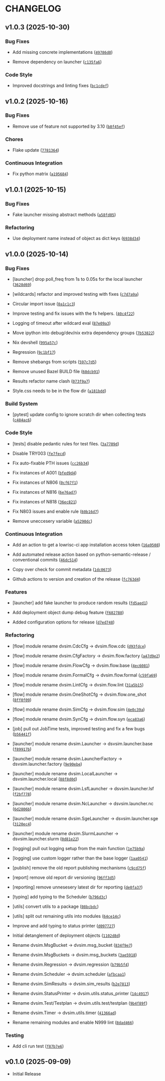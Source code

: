 # CHANGELOG

<!-- version list -->

## v1.0.3 (2025-10-30)

### Bug Fixes

- Add missing concrete implementations
  ([`49786d0`](https://github.com/lowRISC/dvsim/commit/49786d0005a35215059d540b7d9136ae9d8b1ad5))

- Remove dependency on launcher
  ([`c135fa6`](https://github.com/lowRISC/dvsim/commit/c135fa6562132cf3337a6abb17942ff361d8fe5b))

### Code Style

- Improved docstrings and linting fixes
  ([`bc1cdef`](https://github.com/lowRISC/dvsim/commit/bc1cdef82e8c8fde84ca9c10aba5731d108989d7))


## v1.0.2 (2025-10-16)

### Bug Fixes

- Remove use of feature not supported by 3.10
  ([`b8f45ef`](https://github.com/lowRISC/dvsim/commit/b8f45ef23040f961c391d94add0275b66a91b4cb))

### Chores

- Flake update
  ([`7781364`](https://github.com/lowRISC/dvsim/commit/7781364fab1980b1448b0d8a49c6b3244af9d10a))

### Continuous Integration

- Fix python matrix
  ([`a195684`](https://github.com/lowRISC/dvsim/commit/a195684ae8d2bd6733b0cad95f59e99d182b0257))


## v1.0.1 (2025-10-15)

### Bug Fixes

- Fake launcher missing abstract methods
  ([`a58fd05`](https://github.com/lowRISC/dvsim/commit/a58fd05402439a31b443fe6b8e51dc23500bc05f))

### Refactoring

- Use deployment name instead of object as dict keys
  ([`6938d34`](https://github.com/lowRISC/dvsim/commit/6938d343d9ef44cf23b333fdb066f39d6d34973c))


## v1.0.0 (2025-10-14)

### Bug Fixes

- [launcher] drop poll_freq from 1s to 0.05s for the local launcher
  ([`3628d69`](https://github.com/lowRISC/dvsim/commit/3628d693c6beba67246c754c23f1b17013afeba4))

- [wildcards] refactor and improved testing with fixes
  ([`c7d7a9a`](https://github.com/lowRISC/dvsim/commit/c7d7a9a2292b2d1d493bc9439da78f2a42590f2a))

- Circular import issue
  ([`0a1c1c3`](https://github.com/lowRISC/dvsim/commit/0a1c1c345f8b83af21b654b14d3a8abd3fdad8d4))

- Improve testing and fix issues with the fs helpers.
  ([`40c4f22`](https://github.com/lowRISC/dvsim/commit/40c4f2241a50dc7f063fa2e9991063d04556bcf0))

- Logging of timeout after wildcard eval
  ([`87e09a3`](https://github.com/lowRISC/dvsim/commit/87e09a3e579e117361f0128d97e361daa2e245ee))

- Move ipython into debug/dev/nix extra dependency groups
  ([`7b53822`](https://github.com/lowRISC/dvsim/commit/7b53822f0f6aa3c401074853ec8580044731ecfa))

- Nix devshell
  ([`995a57c`](https://github.com/lowRISC/dvsim/commit/995a57cbb08bd4308cd6c36df1af93069ec86aef))

- Regression
  ([`9c1bf17`](https://github.com/lowRISC/dvsim/commit/9c1bf174676d0beb7898b604a3fca939b1e4ae01))

- Remove shebangs from scripts
  ([`597c7d5`](https://github.com/lowRISC/dvsim/commit/597c7d584c7dcd29c4241978c9bf274babc3c71a))

- Remove unused Bazel BUILD file
  ([`60dcb91`](https://github.com/lowRISC/dvsim/commit/60dcb91c78b4ad69e3799e94e029c0b1d2ef69be))

- Results refactor name clash
  ([`073f9a7`](https://github.com/lowRISC/dvsim/commit/073f9a7a978b021e94a794a68bbe2d034f5985d7))

- Style.css needs to be in the flow dir
  ([`a181bdd`](https://github.com/lowRISC/dvsim/commit/a181bdde42bc7e39418dc5a4c0773bdf81f8db3e))

### Build System

- [pytest] update config to ignore scratch dir when collecting tests
  ([`c484ac6`](https://github.com/lowRISC/dvsim/commit/c484ac6b023eaea91723235060e0ae2e5a99e339))

### Code Style

- [tests] disable pedantic rules for test files.
  ([`3a7709d`](https://github.com/lowRISC/dvsim/commit/3a7709da9403eee1f50762579d8a0520d6cd91c4))

- Disable TRY003
  ([`fe7fecd`](https://github.com/lowRISC/dvsim/commit/fe7fecd7bd07ef61b5410ab1ca6a09fc65d46880))

- Fix auto-fixable PTH issues
  ([`cc26b34`](https://github.com/lowRISC/dvsim/commit/cc26b342c8fa8641a0b364424bf299d34290e619))

- Fix instances of A001
  ([`bfed9d4`](https://github.com/lowRISC/dvsim/commit/bfed9d4f5f3bb535d5713d16b2eb0542d2d3ead8))

- Fix instances of N806
  ([`0cf67f1`](https://github.com/lowRISC/dvsim/commit/0cf67f149199115c9cbd111db7c5846aa331a663))

- Fix instances of N816
  ([`6e76ad7`](https://github.com/lowRISC/dvsim/commit/6e76ad704d7aaf972b54696bd268057d1ef7c976))

- Fix instances of N818
  ([`36ec821`](https://github.com/lowRISC/dvsim/commit/36ec821104de32a895b819828dcfa15530e186ae))

- Fix N803 issues and enable rule
  ([`60b16d7`](https://github.com/lowRISC/dvsim/commit/60b16d7a5966f484e75536134ef5a45f04a5e9a4))

- Remove uneccesery variable
  ([`a5290dc`](https://github.com/lowRISC/dvsim/commit/a5290dcb13475cf1da232b0ff46f4d2884b9ec9b))

### Continuous Integration

- Add an action to get a lowrisc-ci app installation access token
  ([`16a9508`](https://github.com/lowRISC/dvsim/commit/16a9508ea6954d4f3634ba8587beafe85417caa1))

- Add automated release action based on python-semantic-release / conventional commits
  ([`46dc514`](https://github.com/lowRISC/dvsim/commit/46dc514e13c10137a4704929d794ba6281a233bf))

- Copy over check for commit metadata
  ([`1dc0673`](https://github.com/lowRISC/dvsim/commit/1dc067397713edcaa56097038f716ecea6462fd2))

- Github actions to version and creation of the release
  ([`fc763d4`](https://github.com/lowRISC/dvsim/commit/fc763d4f220a6d8ad2a290bcaa639672d9c2e0cb))

### Features

- [launcher] add fake launcher to produce random results
  ([`fd5aed1`](https://github.com/lowRISC/dvsim/commit/fd5aed144be4785b48e918823198c6d548a142a7))

- Add deployment object dump debug feature
  ([`f682788`](https://github.com/lowRISC/dvsim/commit/f68278806eb4d860c30723510feb842d8a2b0efd))

- Added configuration options for release
  ([`d7ed748`](https://github.com/lowRISC/dvsim/commit/d7ed74830c83c1acc25ca60eb43144ee1cb19c19))

### Refactoring

- [flow] module rename dvsim.CdcCfg -> dvsim.flow.cdc
  ([`d93fdce`](https://github.com/lowRISC/dvsim/commit/d93fdce5942c7c0d57c4c57f8daa5a2230c3d898))

- [flow] module rename dvsim.CfgFactory -> dvsim.flow.factory
  ([`a47d9e2`](https://github.com/lowRISC/dvsim/commit/a47d9e21ef906a21902f9071484f097a37081fe0))

- [flow] module rename dvsim.FlowCfg -> dvsim.flow.base
  ([`4ec6081`](https://github.com/lowRISC/dvsim/commit/4ec60819f789e65fec0a1bcb404a875b3169becc))

- [flow] module rename dvsim.FormalCfg -> dvsim.flow.formal
  ([`c59fa69`](https://github.com/lowRISC/dvsim/commit/c59fa69d24a3c58c27386c92965ac425a6400c6f))

- [flow] module rename dvsim.LintCfg -> dvsim.flow.lint
  ([`31a5b15`](https://github.com/lowRISC/dvsim/commit/31a5b1549413dba9769ba614218b29a0793e4fe0))

- [flow] module rename dvsim.OneShotCfg -> dvsim.flow.one_shot
  ([`8ff0f09`](https://github.com/lowRISC/dvsim/commit/8ff0f0900fc3b639eb6af821213c846ce92e2cb5))

- [flow] module rename dvsim.SimCfg -> dvsim.flow.sim
  ([`4e0c39a`](https://github.com/lowRISC/dvsim/commit/4e0c39ae9bb9569edcea6b5d3ad44953bae83845))

- [flow] module rename dvsim.SynCfg -> dvsim.flow.syn
  ([`eca83a6`](https://github.com/lowRISC/dvsim/commit/eca83a6ed0e0c1ac5c408b3954e64e1d2f002cb9))

- [job] pull out JobTime tests, improved testing and fix a few bugs
  ([`b56441f`](https://github.com/lowRISC/dvsim/commit/b56441f3fe38467bdee0880251c74e4a0047c572))

- [launcher] module rename dvsim.Launcher -> dsvsim.launcher.base
  ([`f89917b`](https://github.com/lowRISC/dvsim/commit/f89917be21157d4179de1c4d22083fcbcdfedad4))

- [launcher] module rename dvsim.LauncherFactory -> dsvsim.launcher.factory
  ([`9e90ebe`](https://github.com/lowRISC/dvsim/commit/9e90ebe16e7005d02a70f7ce6247df26cae7dea5))

- [launcher] module rename dvsim.LocalLauncher -> dsvsim.launcher.local
  ([`88f8d0d`](https://github.com/lowRISC/dvsim/commit/88f8d0d348be33d0a23ca6bf5df69e29cd44f9f1))

- [launcher] module rename dvsim.LsfLauncher -> dsvsim.launcher.lsf
  ([`f2bf778`](https://github.com/lowRISC/dvsim/commit/f2bf7783066ee78ef29a5dc9638af3a61cb0fd0f))

- [launcher] module rename dvsim.NcLauncher -> dsvsim.launcher.nc
  ([`6d2806b`](https://github.com/lowRISC/dvsim/commit/6d2806b8e423832f2276bc89dba7c62f6964b7ad))

- [launcher] module rename dvsim.SgeLauncher -> dsvsim.launcher.sge
  ([`3120ec4`](https://github.com/lowRISC/dvsim/commit/3120ec408c8269454722fc6ec12f07db110b8de9))

- [launcher] module rename dvsim.SlurmLauncher -> dsvsim.launcher.slurm
  ([`0d81e22`](https://github.com/lowRISC/dvsim/commit/0d81e229cdf983f2b24d3df235d39655782fb40c))

- [logging] pull out logging setup from the main function
  ([`1e75b9a`](https://github.com/lowRISC/dvsim/commit/1e75b9a9797d3053f3db0f8e5967f53f48b49360))

- [logging] use custom logger rather than the base logger
  ([`1aa0541`](https://github.com/lowRISC/dvsim/commit/1aa0541c7b68d33bac27f7f0aeb3e4ff4696a673))

- [publish] remove the old report publishing mechanisms
  ([`c9cd75f`](https://github.com/lowRISC/dvsim/commit/c9cd75f95e74809ac530264a62a8b3a3195093d7))

- [report] remove old report dir versioning
  ([`96ff3d5`](https://github.com/lowRISC/dvsim/commit/96ff3d57938ab18942b418f75770c25650418771))

- [reporting] remove unnesesery latest dir for reporting
  ([`de0fa37`](https://github.com/lowRISC/dvsim/commit/de0fa375028dbc22fd6b97370f0111ebce33c1e0))

- [typing] add typing to the Scheduler
  ([`b796d3c`](https://github.com/lowRISC/dvsim/commit/b796d3ced10a9bf80ebd94b0070cddfc6b92e152))

- [utils] convert utils to a package
  ([`08bcbdc`](https://github.com/lowRISC/dvsim/commit/08bcbdcefb33f7cf900971e1b6ed8d3a88527ccc))

- [utils] split out remaining utils into modules
  ([`64ce14c`](https://github.com/lowRISC/dvsim/commit/64ce14cfba2074f83e76c2047ae2f39237765295))

- Improve and add typing to status printer
  ([`d097727`](https://github.com/lowRISC/dvsim/commit/d0977274057b3ccf315ddd6724f7ff85f9de4f3f))

- Initial detanglement of deployment objects
  ([`1102d8d`](https://github.com/lowRISC/dvsim/commit/1102d8ddcd4743b5e20fab571f89356c9fb914cc))

- Rename dvsim.MsgBucket -> dvsim.msg_bucket
  ([`834f9e7`](https://github.com/lowRISC/dvsim/commit/834f9e75adbe1c08687eb97c85e475d0dfca8a2d))

- Rename dvsim.MsgBuckets -> dvsim.msg_buckets
  ([`3ae5918`](https://github.com/lowRISC/dvsim/commit/3ae591851f5c201346bd6d182bd59f832c81b9ec))

- Rename dvsim.Regression -> dvsim.regression
  ([`b79b5f4`](https://github.com/lowRISC/dvsim/commit/b79b5f45009e28d9c76c99fbd956bfb023f37664))

- Rename dvsim.Scheduler -> dvsim.scheduler
  ([`afbcaa1`](https://github.com/lowRISC/dvsim/commit/afbcaa17759571c845a6e93d6fb94cf720125a93))

- Rename dvsim.SimResults -> dvsim.sim_results
  ([`b2e7813`](https://github.com/lowRISC/dvsim/commit/b2e7813e1aa1976e22414ebccb069884c8639e42))

- Rename dvsim.StatusPrinter -> dvsim.utils.status_printer
  ([`14c4917`](https://github.com/lowRISC/dvsim/commit/14c4917c9aa2a44aaaf1071e1ca5b19cf895bb89))

- Rename dvsim.Test/Testplan -> dvsim.utils.test/testplan
  ([`9b4f89f`](https://github.com/lowRISC/dvsim/commit/9b4f89fcefa43e291998d26474678e066e5e4431))

- Rename dvsim.Timer -> dvsim.utils.timer
  ([`41366ad`](https://github.com/lowRISC/dvsim/commit/41366adcf8ef3b1c433d7880e66bf0045fce3a26))

- Rename remaining modules and enable N999 lint
  ([`8dad466`](https://github.com/lowRISC/dvsim/commit/8dad4663ec4894863a0d095060f984df5cdb9cd4))

### Testing

- Add cli run test
  ([`f87b7e6`](https://github.com/lowRISC/dvsim/commit/f87b7e608820c5f1506c287ae6f0a647f561ea43))


## v0.1.0 (2025-09-09)

- Initial Release
